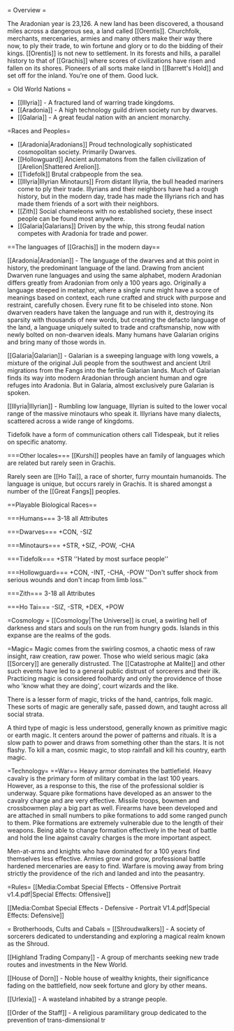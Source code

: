 = Overview =

The Aradonian year is 23,126. A new land has been discovered, a thousand miles across a dangerous sea, a land called [[Orentis]]. Churchfolk, merchants, mercenaries, armies and many others make their way there now, to ply their trade, to win fortune and glory or to do the bidding of their kings. [[Orentis]] is not new to settlement. In its forests and hills, a parallel history to that of [[Grachis]] where scores of civilizations have risen and fallen on its shores. Pioneers of all sorts make land in [[Barrett's Hold]] and set off for the inland. You're one of them. Good luck.

= Old World Nations =

* [[Illyria]]  - A fractured land of warring trade kingdoms.  
* [[Aradonia]] - A high technology guild driven society run by dwarves.  
* [[Galaria]]  - A great feudal nation with an ancient monarchy.

=Races and Peoples=

* [[Aradonia|Aradonians]] Proud technologically sophisticated cosmopolitan society. Primarily Dwarves.
* [[Hollowguard]] Ancient automatons from the fallen civilization of [[Arelion|Shattered Arelion]].
* [[Tidefolk]] Brutal crabpeople from the sea.
* [[Illyria|Illyrian Minotaurs]] From distant Illyria, the bull headed mariners come to ply their trade. Illyrians and their neighbors have had a rough history, but in the modern day, trade has made the Illyrians rich and has made them friends of a sort with their neighbors.
* [[Zith]] Social chameleons with no established society, these insect people can be found most anywhere.
* [[Galaria|Galarians]] Driven by the whip, this strong feudal nation competes with Aradonia for trade and power.


==The languages of [[Grachis]] in the modern day==

[[Aradonia|Aradonian]] - The language of the dwarves and at this point in history, the predominant language of the land. Drawing from ancient Dwarven rune languages and using the same alphabet, modern Aradonian differs greatly from Aradonian from only a 100 years ago. Originally a language steeped in metaphor, where a single rune might have a score of meanings based on context, each rune crafted and struck with purpose and restraint, carefully chosen. Every rune fit to be chiseled into stone. Non dwarven readers have taken the language and run with it, destroying its sparsity with thousands of new words, but creating the defacto language of the land, a language uniquely suited to trade and craftsmanship, now with newly bolted on non-dwarven ideals. Many humans have Galarian origins and bring many of those words in.

[[Galaria|Galarian]] - Galarian is a sweeping language with long vowels, a mixture of the original Juli people from the southwest and ancient Utril migrations from the Fangs into the fertile Galarian lands. Much of Galarian finds its way into modern Aradonian through ancient human and ogre refuges into Aradonia. But in Galaria, almost exclusively pure Galarian is spoken.

[[Illyria|Illyrian]] - Rumbling low language, Illyrian is suited to the lower vocal range of the massive minotaurs who speak it. Illyrians have many dialects, scattered across a wide range of kingdoms.

Tidefolk have a form of communication others call Tidespeak, but it relies on specific anatomy. 

===Other locales===
[[Kurshi]] peoples have an family of languages which are related but rarely seen in Grachis.

Rarely seen are [[Ho Tai]], a race of shorter, furry mountain humanoids. The language is unique, but occurs rarely in Grachis. It is shared amongst a number of the [[Great Fangs]] peoples.

==Playable Biological Races==

===Humans===
3-18 all Attributes

===Dwarves===
+CON, -SIZ

===Minotaurs===
+STR, +SIZ, -POW, -CHA

===Tidefolk===
+STR
''Hated by most surface people''

===Hollowguard===
+CON, -INT, -CHA, -POW
''Don't suffer shock from serious wounds and don't incap from limb loss.''

===Zith===
3-18 all Attributes

===Ho Tai=== 
-SIZ, -STR, +DEX, +POW

=Cosmology =
[[Cosmology|The Universe]] is cruel, a swirling hell of darkness and stars and souls on the run from hungry gods. Islands in this expanse are the realms of the gods.

=Magic=
Magic comes from the swirling cosmos, a chaotic mess of raw insight, raw creation, raw power. Those who wield serious magic (aka [[Sorcery]] are generally distrusted. The [[Catastrophe at Malite]] and other such events have led to a general public distrust of sorcerers and their ilk. Practicing magic is considered foolhardy and only the providence of those who 'know what they are doing', court wizards and the like. 

There is a lesser form of magic, tricks of the hand, cantrips, folk magic. These sorts of magic are generally safe, passed down, and taught across all social strata.

A third type of magic is less understood, generally known as primitive magic or earth magic. It centers around the power of patterns and rituals. It is a slow path to power and draws from something other than the stars. It is not flashy. To kill a man, cosmic magic, to stop rainfall and kill his country, earth magic.


=Technology=
==War==
Heavy armor dominates the battlefield. Heavy cavalry is the primary form of military combat in the last 100 years. However, as a response to this, the rise of the professional soldier is underway. Square pike formations have developed as an answer to the cavalry charge and are very effective. Missile troops, bowmen and crossbowmen play a big part as well. Firearms have been developed and are attached in small numbers to pike formations to add some ranged punch to them. Pike formations are extremely vulnerable due to the length of their weapons. Being able to change formation effectively in the heat of battle and hold the line against cavalry charges is the more important aspect.

Men-at-arms and knights who have dominated for a 100 years find themselves less effective. Armies grow and grow, professional battle hardened mercenaries are easy to find. Warfare is moving away from bring strictly the providence of the rich and landed and into the peasantry.



=Rules=
[[Media:Combat Special Effects - Offensive Portrait v1.4.pdf|Special Effects: Offensive]]

[[Media:Combat Special Effects - Defensive - Portrait V1.4.pdf|Special Effects: Defensive]]


= Brotherhoods, Cults and Cabals =
[[Shroudwalkers]] - A society of sorcerers dedicated to understanding and exploring a magical realm known as the Shroud.

[[Highland Trading Company]] - A group of merchants seeking new trade routes and investments in the New World.

[[House of Dorn]] - Noble house of wealthy knights, their significance fading on the battlefield, now seek fortune and glory by other means.

[[Urlexia]] - A wasteland inhabited by a strange people.

[[Order of the Staff]] - A religious paramilitary group dedicated to the prevention of trans-dimensional tr
